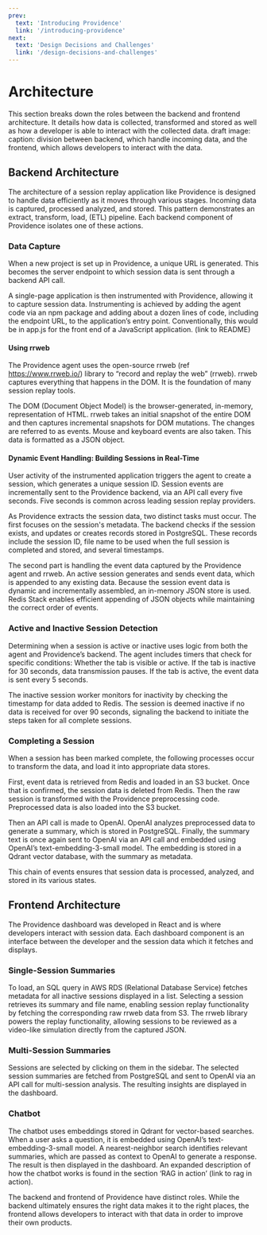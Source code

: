 ```yaml
---
prev: 
  text: 'Introducing Providence'
  link: '/introducing-providence'
next:
  text: 'Design Decisions and Challenges'
  link: '/design-decisions-and-challenges'
---
```


# Architecture

This section breaks down the roles between the backend and frontend architecture. It details how data is collected, transformed and stored as well as how a developer is able to interact with the collected data.
draft image: caption: division between backend, which handle incoming data, and the frontend, which allows developers to interact with the data.

## Backend Architecture

The architecture of a session replay application like Providence is designed to handle data efficiently as it moves through various stages. Incoming data is captured, processed analyzed, and stored. This pattern demonstrates an extract, transform, load, (ETL) pipeline. Each backend component of Providence isolates one of these actions. 

### Data Capture

When a new project is set up in Providence, a unique URL is generated. This becomes the server endpoint to which session data is sent through a backend API call. 

A single-page application is then instrumented with Providence, allowing it to capture session data. Instrumenting is achieved by adding the agent code via an npm package and adding about a dozen lines of code, including the endpoint URL, to the application’s entry point.
Conventionally, this would be in app.js for the front end of a JavaScript application. (link to README) 

#### Using rrweb

The Providence agent uses the open-source rrweb (ref https://www.rrweb.io/) library to “record and replay the web” (rrweb). rrweb captures everything that happens in the DOM. It is the foundation of many session replay tools. 

The DOM (Document Object Model) is the browser-generated, in-memory, representation of HTML. rrweb takes an initial snapshot of the entire DOM and then captures incremental snapshots for DOM mutations. The changes are referred to as events. Mouse and keyboard events are also taken. This data is formatted as a JSON object.

#### Dynamic Event Handling: Building Sessions in Real-Time

User activity of the instrumented application triggers the agent to create a session, which generates a unique session ID. Session events are incrementally sent to the Providence backend, via an API call every five seconds. Five seconds is common across leading session replay providers.

As Providence extracts the session data, two distinct tasks must occur. The first focuses on the session's metadata. The backend checks if the session exists, and updates or creates records stored in PostgreSQL. These records include the session ID, file name to be used when the full session is completed and stored, and several timestamps. 

The second part is handling the event data captured by the Providence agent and rrweb. An active session generates and sends event data, which is appended to any existing data. Because the session event data is dynamic and incrementally assembled, an in-memory JSON store is used. Redis Stack enables efficient appending of JSON objects while maintaining the correct order of events. 

### Active and Inactive Session Detection

Determining when a session is active or inactive uses logic from both the agent and Providence’s backend. The agent includes timers that check for specific conditions: Whether the tab is visible or active. If the tab is inactive for 30 seconds, data transmission pauses. If the tab is active, the event data is sent every 5 seconds.

The inactive session worker monitors for inactivity by checking the timestamp for data added to Redis. The session is deemed inactive if no data is received for over 90 seconds, signaling the backend to initiate the steps taken for all complete sessions.

### Completing a Session

When a session has been marked complete, the following processes occur to transform the data, and load it into appropriate data stores.

First, event data is retrieved from Redis and loaded in an S3 bucket. Once that is confirmed, the session data is deleted from Redis. Then the raw session is transformed with the Providence preprocessing code. Preprocessed data is also loaded into the S3 bucket.

Then an API call is made to OpenAI. OpenAI analyzes preprocessed data to generate a summary, which is stored in PostgreSQL. Finally, the summary text is once again sent to OpenAI via an API call and embedded using OpenAI’s text-embedding-3-small model. The embedding is stored in a Qdrant vector database, with the summary as metadata.

This chain of events ensures that session data is processed, analyzed, and stored in its various states. 

## Frontend Architecture

The Providence dashboard was developed in React and is where developers interact with session data. Each dashboard component is an interface between the developer and the session data which it fetches and displays.

### Single-Session Summaries

To load, an SQL query in AWS RDS (Relational Database Service) fetches metadata for all inactive sessions displayed in a list. Selecting a session retrieves its summary and file name, enabling session replay functionality by fetching the corresponding raw rrweb data from S3. The rrweb library powers the replay functionality, allowing sessions to be reviewed as a video-like simulation directly from the captured JSON.

### Multi-Session Summaries

Sessions are selected by clicking on them in the sidebar. The selected session summaries are fetched from PostgreSQL and sent to OpenAI via an API call for multi-session analysis. The resulting insights are displayed in the dashboard.

### Chatbot

The chatbot uses embeddings stored in Qdrant for vector-based searches. When a user asks a question, it is embedded using OpenAI’s text-embedding-3-small model. A nearest-neighbor search identifies relevant summaries, which are passed as context to OpenAI to generate a response. The result is then displayed in the dashboard. An expanded description of how the chatbot works is found in the section ‘RAG in action’ (link to rag in action).

The backend and frontend of Providence have distinct roles. While the backend ultimately ensures the right data makes it to the right places, the frontend allows developers to interact with that data in order to improve their own products. 

